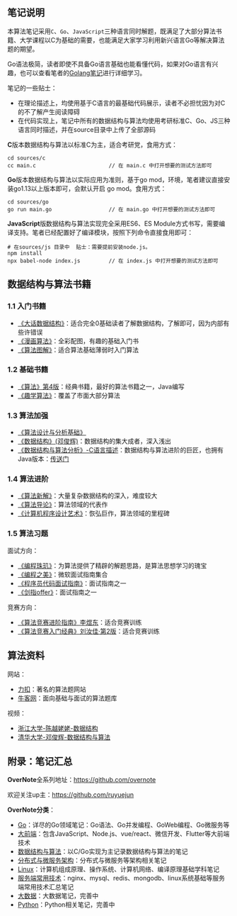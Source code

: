## 笔记说明

本算法笔记采用`C`、`Go`、`JavaScript`三种语言同时解题，既满足了大部分算法书籍、大学课程以C为基础的需要，也能满足大家学习利用新兴语言Go等解决算法题的期望。  

Go语法极简，读者即使不具备Go语言基础也能看懂代码，如果对Go语言有兴趣，也可以查看笔者的[Golang笔记](https://github.com/overnote/over-golang)进行详细学习。    

笔记的一些贴士：
- 在理论描述上，均使用基于C语言的最基础代码展示，读者不必担忧因为对C的不了解产生阅读障碍
- 在代码实现上，笔记中所有的数据结构与算法均使用考研标准C、Go、JS三种语言同时描述，并在source目录中上传了全部源码

**C**版本数据结构与算法以标准C为主，适合考研党，食用方式：
```
cd sources/c
cc main.c                       // 在 main.c 中打开想要的测试方法即可
```

**Go**版本数据结构与算法以实际应用为准则，基于go mod，环境，笔者建议直接安装go1.13以上版本即可，会默认开启 go mod。食用方式：
```
cd sources/go
go run main.go                  // 在 main.go 中打开想要的测试方法即可
```

**JavaScript**版数据结构与算法实现完全采用ES6、ES Module方式书写，需要编译支持。笔者已经配置好了编译模块，按照下列命令直接食用即可： 
```
# 在sources/js 目录中  贴士：需要提前安装node.js。
npm install
npx babel-node index.js         // 在 index.js 中打开想要的测试方法即可
```

## 数据结构与算法书籍

### 1.1 入门书籍

- [《大话数据结构》](https://book.douban.com/subject/6424904/)：适合完全0基础读者了解数据结构，了解即可，因为内部有些许错误
- [《漫画算法》](https://book.douban.com/subject/33420587/)：全彩配图，有趣的基础入门书
- [《算法图解》](https://book.douban.com/subject/26979890/)：适合算法基础薄弱时入门算法

### 1.2 基础书籍

- [《算法》第4版](https://book.douban.com/subject/10432347/)：经典书籍，最好的算法书籍之一，Java编写
- [《趣学算法》](https://book.douban.com/subject/27109832/)：覆盖了市面大部分算法

### 1.3 算法加强

- [《算法设计与分析基础》](https://book.douban.com/subject/26337727/)
- [《数据结构》(邓俊辉)](https://book.douban.com/subject/25859528/)：数据结构的集大成者，深入浅出
- [《数据结构与算法分析》-C语言描述](https://book.douban.com/subject/4924153/)：数据结构与算法进阶的巨匠，也拥有Java版本：[传送门](https://book.douban.com/subject/26745780/)

### 1.4 算法进阶

- [《算法新解》](https://book.douban.com/subject/26931430/)：大量复杂数据结构的深入，难度较大
- [《算法导论》](https://book.douban.com/subject/1885170/)：算法领域的代表作
- [《计算机程序设计艺术》](https://book.douban.com/subject/1130500/)：恢弘巨作，算法领域的里程碑

### 1.5 算法习题

面试方向：
- [《编程珠玑》](https://book.douban.com/subject/3227098/)：为算法提供了精辟的解题思路，是算法思想学习的瑰宝
- [《编程之美》](https://book.douban.com/subject/3004255/)：微软面试指南集合
- [《程序员代码面试指南》](https://book.douban.com/subject/26638586/)：面试指南之一
- [《剑指offer》](https://book.douban.com/subject/27008702/)：面试指南之一

竞赛方向：
- [《算法竞赛进阶指南》李煜东](https://book.douban.com/subject/30136932/)：适合竞赛训练
- [《算法竞赛入门经典》刘汝佳·第2版](https://book.douban.com/subject/25902102/)：适合竞赛训练

## 算法资料

网站：
- [力扣](https://leetcode.com/)：著名的算法题网站
- [牛客网](https://www.nowcoder.com/)：面向基础与面试的算法题库

视频：
- [浙江大学-陈越姥姥-数据结构](https://www.icourse163.org/course/ZJU-93001)
- [清华大学-邓俊辉-数据结构与算法](https://www.bilibili.com/video/av49361421)

## 附录：笔记汇总

**OverNote**全系列地址：https://github.com/overnote   

欢迎关注up主：https://github.com/ruyuejun

**OverNote分类**：  
- [Go](https://github.com/overnote/over-golang)：详尽的Go领域笔记：Go语法、Go并发编程、GoWeb编程、Go微服务等
- [大前端](https://github.com/overnote/over-front-end)：包含JavaScript、Node.js、vue/react、微信开发、Flutter等大前端技术
- [数据结构与算法](https://github.com/overnote/over-algorithm)：以C/Go实现为主记录数据结构与算法的笔记
- [分布式与微服务架构](https://github.com/overnote/over-architecture/)：分布式与微服务等架构相关笔记
- [Linux](https://github.com/overnote/over-linux)：计算机组成原理、操作系统、计算机网络、编译原理基础学科笔记
- [服务端常用技术](https://github.com/overnote/over-server)：nginx、mysql、redis、mongodb、linux系统基础等服务端常用技术汇总笔记
- [大数据](https://github.com/overnote/over-bigdata)：大数据笔记，完善中
- [Python](https://github.com/overnote/over-python)：Python相关笔记，完善中
